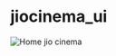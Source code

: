# jiocinema_ui
![Home jio cinema](https://github.com/user-attachments/assets/eabd199f-0405-4d03-b933-37d325b40ab6)
